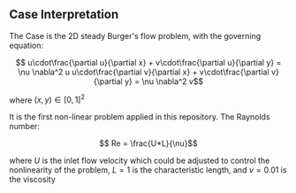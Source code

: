 ## Case Interpretation

The Case is the 2D steady Burger's flow problem, with the governing equation:
```math
	u\cdot\frac{\partial u}{\partial x} + v\cdot\frac{\partial u}{\partial y} = \nu \nabla^2 u

	u\cdot\frac{\partial v}{\partial x} + v\cdot\frac{\partial v}{\partial y} = \nu \nabla^2 v
```


where $(x,y) \in [0,1]^2$

It is the first non-linear problem applied in this repository. The Raynolds number:

```math
	Re = \frac{U*L}{\nu}
```

where $U$ is the inlet flow velocity which could be adjusted to control the nonlinearity of the problem, $L=1$ is the characteristic length, and $\nu=0.01$ is the viscosity 
